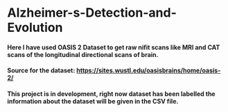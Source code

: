 # Alzheimer-s-Detection-and-Evolution

#### Here I have used OASIS 2 Dataset to get raw nifit scans like MRI and CAT scans of the longitudinal directional scans of brain.
#### Source for the dataset: https://sites.wustl.edu/oasisbrains/home/oasis-2/
#### This project is in development, right now dataset has been labelled the information about the dataset will be given in the CSV file.
